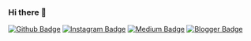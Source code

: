 ### Hi there 👋

[![Github Badge](https://img.shields.io/badge/-Facebook-3b5998?style=quare&labelColor=3b5998&logo=Facebook&logoColor=white&link=link)](link) 
[![Instagram Badge](https://img.shields.io/badge/-Twitter-1DA1F2?style=flat-quare&labelColor=1DA1F2&logo=Twitter&logoColor=white&link=link)](link) 
[![Medium Badge](https://img.shields.io/badge/-Instagram-405DE6?style=flat-quare&labelColor=405DE6&logo=Instagram&logoColor=white&link=link)](link) 
[![Blogger Badge](https://img.shields.io/badge/-Linkedin-FF9800?style=flat-quare&labelColor=FF9800&logo=Linkedin&logoColor=white&link=link)](link)

<!--
**mzffr67/mzffr67** is a ✨ _special_ ✨ repository because its `README.md` (this file) appears on your GitHub profile.

Here are some ideas to get you started:

- 🔭 I’m currently working on ...
- 🌱 I’m currently learning ...
- 👯 I’m looking to collaborate on ...
- 🤔 I’m looking for help with ...
- 💬 Ask me about ...
- 📫 How to reach me: ...
- 😄 Pronouns: ...
- ⚡ Fun fact: ...
-->
